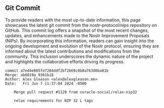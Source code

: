 ## Git Commit
To provide readers with the most up-to-date information, this page showcases the latest git commit from the nostr-protocol/nips repository on GitHub. This commit log offers a snapshot of the most recent changes, updates, and enhancements made to the Nostr Improvement Proposals (NIPs). By incorporating this information, readers can gain insight into the ongoing development and evolution of the Nostr protocol, ensuring they are informed about the latest contributions and modifications from the community. This inclusion underscores the dynamic nature of the project and highlights the collaborative efforts driving its progress.

```shell
commit a7ed4e805fe7264ddf2bf2b69c0b8a763d0ba01b
Merge: ab6019a 9361b18
Author: Alex Gleason <alex@alexgleason.me>
Date:   Fri Jun 7 11:37:04 2024 -0500

    Merge pull request #1129 from coracle-social/relax-nip32
    
    relax requirements for NIP 32 L tags
```
